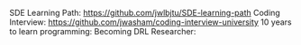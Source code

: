 SDE Learning Path: https://github.com/jwlbjtu/SDE-learning-path
Coding Interview: https://github.com/jwasham/coding-interview-university
10 years to learn programming:
Becoming DRL Researcher: 
